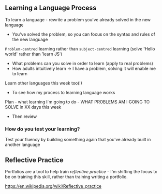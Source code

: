 ## Learning a Language Process

To learn a language - rewrite a problem you've already solved in the new language
- You've solved the problem, so you can focus on the syntax and rules of the new language

`Problem-centred` learning rather than `subject-centred` learning (solve 'Hello world' rather than 'learn JS')
- What problems can you solve in order to learn (apply to real problems)
- How adults intuitively learn -> I have a problem, solving it will enable me to learn

Learn other languages this week too(!)
- To see how my process to learning language works

Plan - what learning I'm going to do - WHAT PROBLEMS AM I GOING TO SOLVE in XX days this week
- Then review


### How do you test your learning?

Test your fluency by building something again that you've already built in another language





## Reflective Practice

Portfolios are a tool to help train *reflective practice* - I'm shifting the focus to be on training this skill, rather than training writing a portfolio.

https://en.wikipedia.org/wiki/Reflective_practice